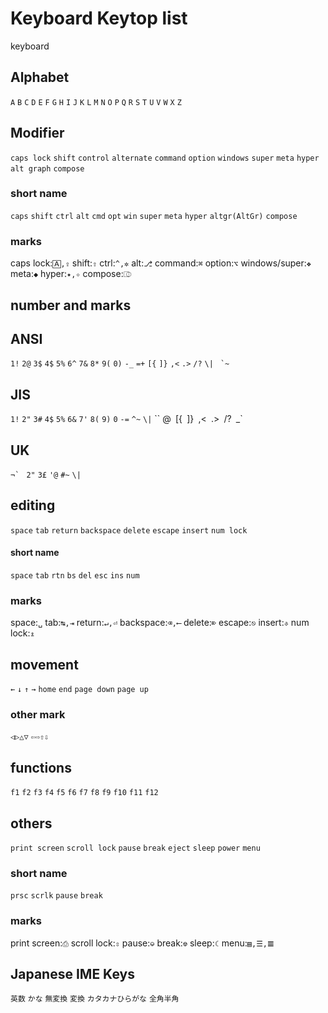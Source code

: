 # Keyboard Keytop list

keyboard

## Alphabet

`A` `B` `C` `D` `E` `F` `G` `H` `I` `J` `K` `L` `M` `N` `O` `P` `Q` `R` `S` `T` `U` `V` `W` `X` `Z`

## Modifier

`caps lock` `shift` `control` `alternate` `command` `option` `windows` `super` `meta` `hyper` `alt graph` `compose`

### short name

`caps` `shift` `ctrl` `alt` `cmd` `opt` `win` `super` `meta` `hyper` `altgr(AltGr)` `compose`

### marks

caps lock:`🄰,⇪` shift:`⇧` ctrl:`^,✲` alt:`⎇` command:`⌘` option:`⌥` windows/super:`❖` meta:`◆` hyper:`✦,✧` compose:`⎄`

## number and marks

## ANSI

`1!` `2@` `3$` `4$` `5%` `6^` `7&` `8*` `9(` `0)` `-_` `=+` `[{` `]}` `,<` `.>` `/?` `\|` `` `~``

## JIS

`1!` `2"` `3#` `4$` `5%` `6&` `7'` `8(` `9)` `0` `-=` `^~` `\|` `` @` `[{` `]}` `,<` `.>` `/?` `_`

## UK

`` ¬`  `` `2"` `3£` `'@` `#~` `\|`

## editing

`space` `tab` `return` `backspace` `delete` `escape` `insert` `num lock`

#### short name

`space` `tab` `rtn` `bs` `del` `esc` `ins` `num`

### marks

space:`␣` tab:`↹,⇥` return:`↵,⏎` backspace:`⌫,⟵` delete:`⌦` escape:`⎋` insert:`⎀` num lock:`⇭`

## movement

`←` `↓` `↑` `→` `home` `end` `page down` `page up`

### other mark

`◁▷△▽` `⇦⇨⇧⇩`

## functions

`f1` `f2` `f3` `f4` `f5` `f6` `f7` `f8` `f9` `f10` `f11` `f12`

## others

`print screen` `scroll lock` `pause` `break` `eject` `sleep` `power` `menu`

### short name

`prsc` `scrlk` `pause` `break`

### marks

print screen:`⎙` scroll lock:`⇳` pause:`⎉` break:`⎊` sleep:`☾` menu:`▤,☰,𝌆`

## Japanese IME Keys

`英数` `かな` `無変換` `変換` `カタカナひらがな` `全角半角`
